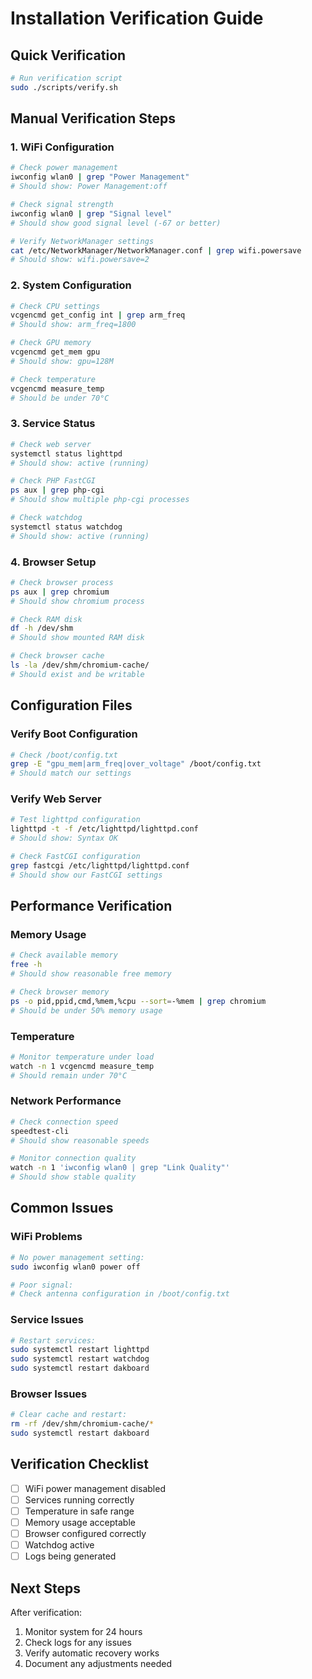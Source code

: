 # Installation Verification Guide

## Quick Verification
```bash
# Run verification script
sudo ./scripts/verify.sh
```

## Manual Verification Steps

### 1. WiFi Configuration
```bash
# Check power management
iwconfig wlan0 | grep "Power Management"
# Should show: Power Management:off

# Check signal strength
iwconfig wlan0 | grep "Signal level"
# Should show good signal level (-67 or better)

# Verify NetworkManager settings
cat /etc/NetworkManager/NetworkManager.conf | grep wifi.powersave
# Should show: wifi.powersave=2
```

### 2. System Configuration
```bash
# Check CPU settings
vcgencmd get_config int | grep arm_freq
# Should show: arm_freq=1800

# Check GPU memory
vcgencmd get_mem gpu
# Should show: gpu=128M

# Check temperature
vcgencmd measure_temp
# Should be under 70°C
```

### 3. Service Status
```bash
# Check web server
systemctl status lighttpd
# Should show: active (running)

# Check PHP FastCGI
ps aux | grep php-cgi
# Should show multiple php-cgi processes

# Check watchdog
systemctl status watchdog
# Should show: active (running)
```

### 4. Browser Setup
```bash
# Check browser process
ps aux | grep chromium
# Should show chromium process

# Check RAM disk
df -h /dev/shm
# Should show mounted RAM disk

# Check browser cache
ls -la /dev/shm/chromium-cache/
# Should exist and be writable
```

## Configuration Files

### Verify Boot Configuration
```bash
# Check /boot/config.txt
grep -E "gpu_mem|arm_freq|over_voltage" /boot/config.txt
# Should match our settings
```

### Verify Web Server
```bash
# Test lighttpd configuration
lighttpd -t -f /etc/lighttpd/lighttpd.conf
# Should show: Syntax OK

# Check FastCGI configuration
grep fastcgi /etc/lighttpd/lighttpd.conf
# Should show our FastCGI settings
```

## Performance Verification

### Memory Usage
```bash
# Check available memory
free -h
# Should show reasonable free memory

# Check browser memory
ps -o pid,ppid,cmd,%mem,%cpu --sort=-%mem | grep chromium
# Should be under 50% memory usage
```

### Temperature
```bash
# Monitor temperature under load
watch -n 1 vcgencmd measure_temp
# Should remain under 70°C
```

### Network Performance
```bash
# Check connection speed
speedtest-cli
# Should show reasonable speeds

# Monitor connection quality
watch -n 1 'iwconfig wlan0 | grep "Link Quality"'
# Should show stable quality
```

## Common Issues

### WiFi Problems
```bash
# No power management setting:
sudo iwconfig wlan0 power off

# Poor signal:
# Check antenna configuration in /boot/config.txt
```

### Service Issues
```bash
# Restart services:
sudo systemctl restart lighttpd
sudo systemctl restart watchdog
sudo systemctl restart dakboard
```

### Browser Issues
```bash
# Clear cache and restart:
rm -rf /dev/shm/chromium-cache/*
sudo systemctl restart dakboard
```

## Verification Checklist
- [ ] WiFi power management disabled
- [ ] Services running correctly
- [ ] Temperature in safe range
- [ ] Memory usage acceptable
- [ ] Browser configured correctly
- [ ] Watchdog active
- [ ] Logs being generated

## Next Steps
After verification:
1. Monitor system for 24 hours
2. Check logs for any issues
3. Verify automatic recovery works
4. Document any adjustments needed
